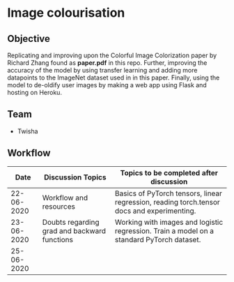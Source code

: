 # Image colourisation
## Objective
Replicating and improving upon the Colorful Image Colorization paper by Richard Zhang found as **paper.pdf** in this repo. Further, improving the accuracy of the model by using transfer learning and adding more datapoints to the ImageNet dataset used in in this paper. Finally, using the model to de-oldify user images by making a web app using Flask and hosting on Heroku.
## Team 
- Twisha
## Workflow
| Date       | Discussion Topics                             | Topics to be completed after discussion                                                    |
|------------|-----------------------------------------------|--------------------------------------------------------------------------------------------|
| 22-06-2020 | Workflow and resources                        | Basics of PyTorch tensors, linear regression, reading torch.tensor docs and experimenting. |
| 23-06-2020 | Doubts regarding grad  and backward functions | Working with images and logistic regression. Train a model on a standard PyTorch dataset.  |
| 25-06-2020 |   
